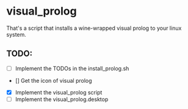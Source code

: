 # visual_prolog
That's a script that installs a wine-wrapped visual prolog to your linux system.

## TODO:
* [ ] Implement the TODOs in the install_prolog.sh
* [] Get the icon of visual prolog
* [x] Implement the visual_prolog script
* [ ] Implement the visual_prolog.desktop
